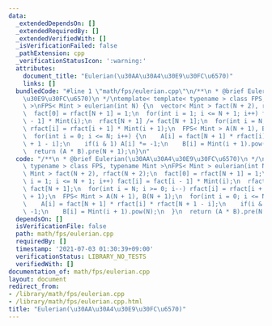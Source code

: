 ```yaml
---
data:
  _extendedDependsOn: []
  _extendedRequiredBy: []
  _extendedVerifiedWith: []
  _isVerificationFailed: false
  _pathExtension: cpp
  _verificationStatusIcon: ':warning:'
  attributes:
    document_title: "Eulerian(\u30AA\u30A4\u30E9\u30FC\u6570)"
    links: []
  bundledCode: "#line 1 \"math/fps/eulerian.cpp\"\n/**\n * @brief Eulerian(\u30AA\u30A4\
    \u30E9\u30FC\u6570)\n */\ntemplate< template< typename > class FPS, typename Mint\
    \ >\nFPS< Mint > eulerian(int N) {\n  vector< Mint > fact(N + 2), rfact(N + 2);\n\
    \  fact[0] = rfact[N + 1] = 1;\n  for(int i = 1; i <= N + 1; i++) fact[i] = fact[i\
    \ - 1] * Mint(i);\n  rfact[N + 1] /= fact[N + 1];\n  for(int i = N; i >= 0; i--)\
    \ rfact[i] = rfact[i + 1] * Mint(i + 1);\n  FPS< Mint > A(N + 1), B(N + 1);\n\
    \  for(int i = 0; i <= N; i++) {\n    A[i] = fact[N + 1] * rfact[i] * rfact[N\
    \ + 1 - i];\n    if(i & 1) A[i] *= -1;\n    B[i] = Mint(i + 1).pow(N);\n  }\n\
    \  return (A * B).pre(N + 1);\n}\n"
  code: "/**\n * @brief Eulerian(\u30AA\u30A4\u30E9\u30FC\u6570)\n */\ntemplate< template<\
    \ typename > class FPS, typename Mint >\nFPS< Mint > eulerian(int N) {\n  vector<\
    \ Mint > fact(N + 2), rfact(N + 2);\n  fact[0] = rfact[N + 1] = 1;\n  for(int\
    \ i = 1; i <= N + 1; i++) fact[i] = fact[i - 1] * Mint(i);\n  rfact[N + 1] /=\
    \ fact[N + 1];\n  for(int i = N; i >= 0; i--) rfact[i] = rfact[i + 1] * Mint(i\
    \ + 1);\n  FPS< Mint > A(N + 1), B(N + 1);\n  for(int i = 0; i <= N; i++) {\n\
    \    A[i] = fact[N + 1] * rfact[i] * rfact[N + 1 - i];\n    if(i & 1) A[i] *=\
    \ -1;\n    B[i] = Mint(i + 1).pow(N);\n  }\n  return (A * B).pre(N + 1);\n}\n"
  dependsOn: []
  isVerificationFile: false
  path: math/fps/eulerian.cpp
  requiredBy: []
  timestamp: '2021-07-03 01:30:39+09:00'
  verificationStatus: LIBRARY_NO_TESTS
  verifiedWith: []
documentation_of: math/fps/eulerian.cpp
layout: document
redirect_from:
- /library/math/fps/eulerian.cpp
- /library/math/fps/eulerian.cpp.html
title: "Eulerian(\u30AA\u30A4\u30E9\u30FC\u6570)"
---
```

